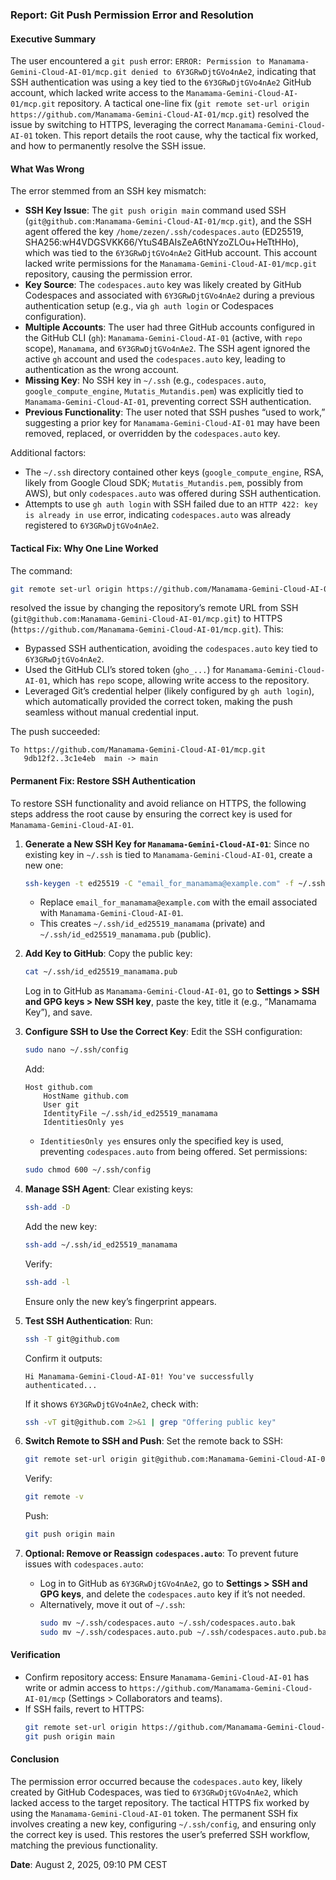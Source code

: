 ### Report: Git Push Permission Error and Resolution

#### Executive Summary
The user encountered a `git push` error: `ERROR: Permission to Manamama-Gemini-Cloud-AI-01/mcp.git denied to 6Y3GRwDjtGVo4nAe2`, indicating that SSH authentication was using a key tied to the `6Y3GRwDjtGVo4nAe2` GitHub account, which lacked write access to the `Manamama-Gemini-Cloud-AI-01/mcp.git` repository. A tactical one-line fix (`git remote set-url origin https://github.com/Manamama-Gemini-Cloud-AI-01/mcp.git`) resolved the issue by switching to HTTPS, leveraging the correct `Manamama-Gemini-Cloud-AI-01` token. This report details the root cause, why the tactical fix worked, and how to permanently resolve the SSH issue.

#### What Was Wrong
The error stemmed from an SSH key mismatch:
- **SSH Key Issue**: The `git push origin main` command used SSH (`git@github.com:Manamama-Gemini-Cloud-AI-01/mcp.git`), and the SSH agent offered the key `/home/zezen/.ssh/codespaces.auto` (ED25519, SHA256:wH4VDGSVKK66/YtuS4BAIsZeA6tNYzoZLOu+HeTtHHo), which was tied to the `6Y3GRwDjtGVo4nAe2` GitHub account. This account lacked write permissions for the `Manamama-Gemini-Cloud-AI-01/mcp.git` repository, causing the permission error.
- **Key Source**: The `codespaces.auto` key was likely created by GitHub Codespaces and associated with `6Y3GRwDjtGVo4nAe2` during a previous authentication setup (e.g., via `gh auth login` or Codespaces configuration).
- **Multiple Accounts**: The user had three GitHub accounts configured in the GitHub CLI (`gh`): `Manamama-Gemini-Cloud-AI-01` (active, with `repo` scope), `Manamama`, and `6Y3GRwDjtGVo4nAe2`. The SSH agent ignored the active `gh` account and used the `codespaces.auto` key, leading to authentication as the wrong account.
- **Missing Key**: No SSH key in `~/.ssh` (e.g., `codespaces.auto`, `google_compute_engine`, `Mutatis_Mutandis.pem`) was explicitly tied to `Manamama-Gemini-Cloud-AI-01`, preventing correct SSH authentication.
- **Previous Functionality**: The user noted that SSH pushes “used to work,” suggesting a prior key for `Manamama-Gemini-Cloud-AI-01` may have been removed, replaced, or overridden by the `codespaces.auto` key.

Additional factors:
- The `~/.ssh` directory contained other keys (`google_compute_engine`, RSA, likely from Google Cloud SDK; `Mutatis_Mutandis.pem`, possibly from AWS), but only `codespaces.auto` was offered during SSH authentication.
- Attempts to use `gh auth login` with SSH failed due to an `HTTP 422: key is already in use` error, indicating `codespaces.auto` was already registered to `6Y3GRwDjtGVo4nAe2`.

#### Tactical Fix: Why One Line Worked
The command:
```bash
git remote set-url origin https://github.com/Manamama-Gemini-Cloud-AI-01/mcp.git
```
resolved the issue by changing the repository’s remote URL from SSH (`git@github.com:Manamama-Gemini-Cloud-AI-01/mcp.git`) to HTTPS (`https://github.com/Manamama-Gemini-Cloud-AI-01/mcp.git`). This:
- Bypassed SSH authentication, avoiding the `codespaces.auto` key tied to `6Y3GRwDjtGVo4nAe2`.
- Used the GitHub CLI’s stored token (`gho_...`) for `Manamama-Gemini-Cloud-AI-01`, which has `repo` scope, allowing write access to the repository.
- Leveraged Git’s credential helper (likely configured by `gh auth login`), which automatically provided the correct token, making the push seamless without manual credential input.

The push succeeded:
```
To https://github.com/Manamama-Gemini-Cloud-AI-01/mcp.git
   9db12f2..3c1e4eb  main -> main
```

#### Permanent Fix: Restore SSH Authentication
To restore SSH functionality and avoid reliance on HTTPS, the following steps address the root cause by ensuring the correct key is used for `Manamama-Gemini-Cloud-AI-01`.

1. **Generate a New SSH Key for `Manamama-Gemini-Cloud-AI-01`**:
   Since no existing key in `~/.ssh` is tied to `Manamama-Gemini-Cloud-AI-01`, create a new one:
   ```bash
   ssh-keygen -t ed25519 -C "email_for_manamama@example.com" -f ~/.ssh/id_ed25519_manamama
   ```
   - Replace `email_for_manamama@example.com` with the email associated with `Manamama-Gemini-Cloud-AI-01`.
   - This creates `~/.ssh/id_ed25519_manamama` (private) and `~/.ssh/id_ed25519_manamama.pub` (public).

2. **Add Key to GitHub**:
   Copy the public key:
   ```bash
   cat ~/.ssh/id_ed25519_manamama.pub
   ```
   Log in to GitHub as `Manamama-Gemini-Cloud-AI-01`, go to **Settings > SSH and GPG keys > New SSH key**, paste the key, title it (e.g., “Manamama Key”), and save.

3. **Configure SSH to Use the Correct Key**:
   Edit the SSH configuration:
   ```bash
   sudo nano ~/.ssh/config
   ```
   Add:
   ```
   Host github.com
       HostName github.com
       User git
       IdentityFile ~/.ssh/id_ed25519_manamama
       IdentitiesOnly yes
   ```
   - `IdentitiesOnly yes` ensures only the specified key is used, preventing `codespaces.auto` from being offered.
   Set permissions:
   ```bash
   sudo chmod 600 ~/.ssh/config
   ```

4. **Manage SSH Agent**:
   Clear existing keys:
   ```bash
   ssh-add -D
   ```
   Add the new key:
   ```bash
   ssh-add ~/.ssh/id_ed25519_manamama
   ```
   Verify:
   ```bash
   ssh-add -l
   ```
   Ensure only the new key’s fingerprint appears.

5. **Test SSH Authentication**:
   Run:
   ```bash
   ssh -T git@github.com
   ```
   Confirm it outputs:
   ```
   Hi Manamama-Gemini-Cloud-AI-01! You've successfully authenticated...
   ```
   If it shows `6Y3GRwDjtGVo4nAe2`, check with:
   ```bash
   ssh -vT git@github.com 2>&1 | grep "Offering public key"
   ```

6. **Switch Remote to SSH and Push**:
   Set the remote back to SSH:
   ```bash
   git remote set-url origin git@github.com:Manamama-Gemini-Cloud-AI-01/mcp.git
   ```
   Verify:
   ```bash
   git remote -v
   ```
   Push:
   ```bash
   git push origin main
   ```

7. **Optional: Remove or Reassign `codespaces.auto`**:
   To prevent future issues with `codespaces.auto`:
   - Log in to GitHub as `6Y3GRwDjtGVo4nAe2`, go to **Settings > SSH and GPG keys**, and delete the `codespaces.auto` key if it’s not needed.
   - Alternatively, move it out of `~/.ssh`:
     ```bash
     sudo mv ~/.ssh/codespaces.auto ~/.ssh/codespaces.auto.bak
     sudo mv ~/.ssh/codespaces.auto.pub ~/.ssh/codespaces.auto.pub.bak
     ```

#### Verification
- Confirm repository access: Ensure `Manamama-Gemini-Cloud-AI-01` has write or admin access to `https://github.com/Manamama-Gemini-Cloud-AI-01/mcp` (Settings > Collaborators and teams).
- If SSH fails, revert to HTTPS:
  ```bash
  git remote set-url origin https://github.com/Manamama-Gemini-Cloud-AI-01/mcp.git
  git push origin main
  ```

#### Conclusion
The permission error occurred because the `codespaces.auto` key, likely created by GitHub Codespaces, was tied to `6Y3GRwDjtGVo4nAe2`, which lacked access to the target repository. The tactical HTTPS fix worked by using the `Manamama-Gemini-Cloud-AI-01` token. The permanent SSH fix involves creating a new key, configuring `~/.ssh/config`, and ensuring only the correct key is used. This restores the user’s preferred SSH workflow, matching the previous functionality.

**Date**: August 2, 2025, 09:10 PM CEST
